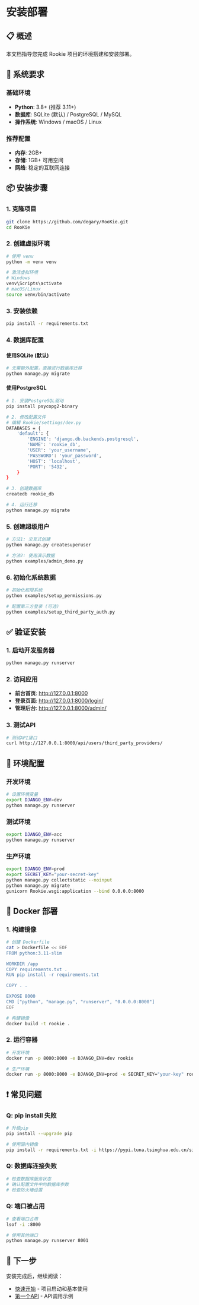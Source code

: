 # 安装部署

## 📋 概述

本文档指导您完成 Rookie 项目的环境搭建和安装部署。

## 🔧 系统要求

### 基础环境
- **Python**: 3.8+ (推荐 3.11+)
- **数据库**: SQLite (默认) / PostgreSQL / MySQL
- **操作系统**: Windows / macOS / Linux

### 推荐配置
- **内存**: 2GB+
- **存储**: 1GB+ 可用空间
- **网络**: 稳定的互联网连接

## 📦 安装步骤

### 1. 克隆项目

```bash
git clone https://github.com/degary/RooKie.git
cd RooKie
```

### 2. 创建虚拟环境

```bash
# 使用 venv
python -m venv venv

# 激活虚拟环境
# Windows
venv\Scripts\activate
# macOS/Linux  
source venv/bin/activate
```

### 3. 安装依赖

```bash
pip install -r requirements.txt
```

### 4. 数据库配置

#### 使用SQLite (默认)
```bash
# 无需额外配置，直接进行数据库迁移
python manage.py migrate
```

#### 使用PostgreSQL
```bash
# 1. 安装PostgreSQL驱动
pip install psycopg2-binary

# 2. 修改配置文件
# 编辑 Rookie/settings/dev.py
DATABASES = {
    'default': {
        'ENGINE': 'django.db.backends.postgresql',
        'NAME': 'rookie_db',
        'USER': 'your_username',
        'PASSWORD': 'your_password',
        'HOST': 'localhost',
        'PORT': '5432',
    }
}

# 3. 创建数据库
createdb rookie_db

# 4. 运行迁移
python manage.py migrate
```

### 5. 创建超级用户

```bash
# 方法1: 交互式创建
python manage.py createsuperuser

# 方法2: 使用演示数据
python examples/admin_demo.py
```

### 6. 初始化系统数据

```bash
# 初始化权限系统
python examples/setup_permissions.py

# 配置第三方登录 (可选)
python examples/setup_third_party_auth.py
```

## ✅ 验证安装

### 1. 启动开发服务器

```bash
python manage.py runserver
```

### 2. 访问应用

- **前台首页**: http://127.0.0.1:8000
- **登录页面**: http://127.0.0.1:8000/login/
- **管理后台**: http://127.0.0.1:8000/admin/

### 3. 测试API

```bash
# 测试API接口
curl http://127.0.0.1:8000/api/users/third_party_providers/
```

## 🔧 环境配置

### 开发环境
```bash
# 设置环境变量
export DJANGO_ENV=dev
python manage.py runserver
```

### 测试环境
```bash
export DJANGO_ENV=acc
python manage.py runserver
```

### 生产环境
```bash
export DJANGO_ENV=prod
export SECRET_KEY="your-secret-key"
python manage.py collectstatic --noinput
python manage.py migrate
gunicorn Rookie.wsgi:application --bind 0.0.0.0:8000
```

## 🐳 Docker 部署

### 1. 构建镜像

```bash
# 创建 Dockerfile
cat > Dockerfile << EOF
FROM python:3.11-slim

WORKDIR /app
COPY requirements.txt .
RUN pip install -r requirements.txt

COPY . .

EXPOSE 8000
CMD ["python", "manage.py", "runserver", "0.0.0.0:8000"]
EOF

# 构建镜像
docker build -t rookie .
```

### 2. 运行容器

```bash
# 开发环境
docker run -p 8000:8000 -e DJANGO_ENV=dev rookie

# 生产环境
docker run -p 8000:8000 -e DJANGO_ENV=prod -e SECRET_KEY="your-key" rookie
```

## ❗ 常见问题

### Q: pip install 失败
```bash
# 升级pip
pip install --upgrade pip

# 使用国内镜像
pip install -r requirements.txt -i https://pypi.tuna.tsinghua.edu.cn/simple/
```

### Q: 数据库连接失败
```bash
# 检查数据库服务状态
# 确认配置文件中的数据库参数
# 检查防火墙设置
```

### Q: 端口被占用
```bash
# 查看端口占用
lsof -i :8000

# 使用其他端口
python manage.py runserver 8001
```

## 🔗 下一步

安装完成后，继续阅读：
- [快速开始](quick-start.md) - 项目启动和基本使用
- [第一个API](first-api.md) - API调用示例